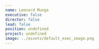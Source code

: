 ```yaml
---
name: Leonard Munga
executive: false
director: false
lead: false
position: undefined
project: undefined
image: ../assets/default_exec_image.png
---
```

